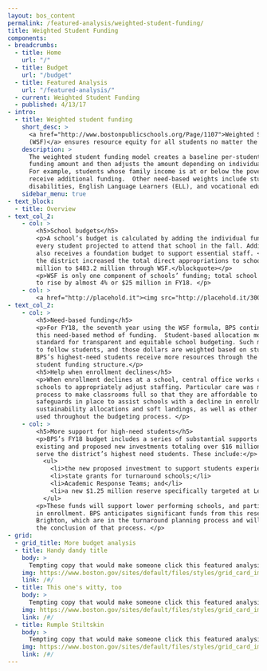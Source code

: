 ```yaml
---
layout: bos_content
permalink: /featured-analysis/weighted-student-funding/
title: Weighted Student Funding
components:
- breadcrumbs:
  - title: Home
    url: "/"
  - title: Budget
    url: "/budget"
  - title: Featured Analysis
    url: "/featured-analysis/"
  - current: Weighted Student Funding
  - published: 4/13/17
- intro:
  - title: Weighted student funding
    short_desc: >
      <a href="http://www.bostonpublicschools.org/Page/1107">Weighted Student Funding 
      (WSF)</a> ensures resource equity for all students no matter the school they attend.
    description: >
      The weighted student funding model creates a baseline per-student 
      funding amount and then adjusts the amount depending on individual student need. 
      For example, students whose family income is at or below the poverty level will 
      receive additional funding.  Other need-based weights include students with 
      disabilities, English Language Learners (ELL), and vocational education students.
    sidebar_menu: true    
- text_block:
  - title: Overview
- text_col_2:
    - col: >
        <h5>School budgets</h5>
        <p>A school’s budget is calculated by adding the individual funding amounts for 
        every student projected to attend that school in the fall. Additionally, each school 
        also receives a foundation budget to support essential staff. <blockquote>In FY18, 
        the district increased the total direct appropriations to schools by approximately $2.7 
        million to $483.2 million through WSF.</blockquote></p>
        <p>WSF is only one component of schools’ funding; total school funding is expected 
        to rise by almost 4% or $25 million in FY18. </p>
    - col: >
        <a href="http://placehold.it"><img src="http://placehold.it/300x400"></a>
- text_col_2:
    - col: >
        <h5>Need-based funding</h5>
        <p>For FY18, the seventh year using the WSF formula, BPS continues to refine 
        this need-based method of funding.  Student-based allocation models are the 
        standard for transparent and equitable school budgeting. Such models allow dollars 
        to follow students, and those dollars are weighted based on student needs. 
        BPS’s highest-need students receive more resources through the weighted 
        student funding structure.</p>
        <h5>Help when enrollment declines</h5>
        <p>When enrollment declines at a school, central office works closely with those 
        schools to appropriately adjust staffing. Particular care was made through this
        process to make classrooms full so that they are affordable to schools. There are 
        safeguards in place to assist schools with a decline in enrollment, including 
        sustainability allocations and soft landings, as well as other reserves that are 
        used throughout the budgeting process. </p>
    - col: >
        <h5>More support for high-need students</h5>
        <p>BPS’s FY18 budget includes a series of substantial supports on top of WSF – including 
        existing and proposed new investments totaling over $16 million – that differentially 
        serve the district’s highest need students. These include:</p>
          <ul>
            <li>the new proposed investment to support students experiencing homelessness;</li>
            <li>state grants for turnaround schools;</li>
            <li>Academic Response Teams; and</li>
            <li>a new $1.25 million reserve specifically targeted at Level 3, 4, and 5 schools.</li>
          </ul>
        <p>These funds will support lower performing schools, and particularly those with declining 
        in enrollment. BPS anticipates significant funds from this reserve will support Excel and 
        Brighton, which are in the turnaround planning process and will see budget increases at 
        the conclusion of that process. </p>
- grid:
  - grid_title: More budget analysis
  - title: Handy dandy title
    body: >
      Tempting copy that would make someone click this featured analysis card.
    img: https://www.boston.gov/sites/default/files/styles/grid_card_image/public/allston2.jpg?itok=jMsIfnJ6
    link: /#/
  - title: This one's witty, too
    body: >
      Tempting copy that would make someone click this featured analysis card.
    img: https://www.boston.gov/sites/default/files/styles/grid_card_image/public/backbay5.jpg?itok=sA4Mz_05
    link: /#/
  - title: Rumple Stiltskin
    body: >
      Tempting copy that would make someone click this featured analysis card.
    img: https://www.boston.gov/sites/default/files/styles/grid_card_image/public/bayvillage3.jpg?itok=iDf79UIP
    link: /#/
---
```

